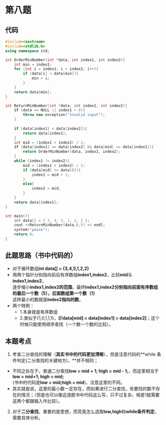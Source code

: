 # 第八题 #
## 代码 ##
```cpp
#include<iostream>
#include<stdlib.h>
using namespace std;

int OrderMinNumber(int *data, int index1, int index2){
	int min = index1;
	for (int i = index1; i < index2; i++){
		if (data[i] < data[min]){
			min = i;
		}
	}
	return data[min];
}

int ReturnMinNumber(int *data, int index1, int index2){
	if (data == NULL || index1 < 0){
		throw new exception("Invalid input");
	}
	
	if (data[index1] < data[index2]){
		return data[index1];
	}
	int mid = (index1 + index2) / 2;
	if (data[index1] == data[index2] && data[mid] == data[index1]){
		return OrderMinNumber(data, index1, index2);
	}
	while (index1 != index2){
		mid = (index1 + index2) / 2;
		if (data[mid] >= data[0]){
			index1 = mid + 1;
		}
		else{
			index2 = mid;
		}
	}
	return data[index1];
}

int main(){
	int data[] = { 3, 4, 5, 1, 2, 2 };
	cout <<ReturnMinNumber(data,0,5) << endl;
	system("pause");
	return 0;
}
```
## 此题思路（**书中代码的**） ##
- 对于循环数组**int data[] = {3,4,5,1,2,2}**
- 用两个指针分别指向前后有序数组**index1,index2**，比较**mid**与**index1,index2**，<br>
逐步缩小**index1,index2的范围**，最终**index1,index2分别指向前面有序数组的最后一个数（5），后面数组第一个数（1）**<br>
这样最小的数就是**index2指向的数**。
- 两个特例：
  - 1.本身就是有序数组
  - 2.类似于{1,0,1,1,1}，即**data[mid] = data[index1] = data[index2]**；这个时候只能使用顺序查找（一个数一个数的比较）。
  
## 本题考点 ##
1. 考查二分查找的理解（**其实书中的代码更加清晰**），但是注意代码的**while 条件判定(二分查找的关键地方)，**并不相同；<br>
  - 不同之处在于，普通二分查找**low = mid + 1; high = mid - 1;**，而这里相当于**low = mid+1; high = mid;**<br>
 (书中的代码是**low = mid;high = mid**)，注意这里的不同。<br>
  - 其实就是说，这里的最小数一定存在，而如果进行二分查找，有要找的数不存在的情况；（但是也可以像这道题书中代码这么写，只不过复杂，相差1就需要这两个都跟输入作比较）。
2. 对于**二分查找**，重要的是思想，而究竟怎么选取**low,high**和**while条件判定**，需要具体分析。
